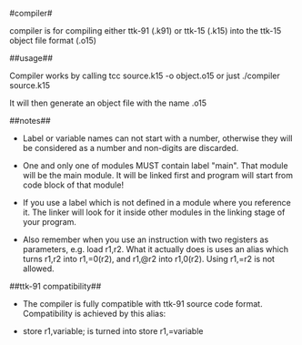#compiler#

compiler is for compiling either ttk-91 (.k91) or ttk-15 (.k15) into
the ttk-15 object file format (.o15)

##usage##

Compiler works by calling tcc source.k15 -o object.o15
or just ./compiler source.k15

It will then generate an object file with the name <source file>.o15

##notes##

 * Label or variable names can not start with a number, otherwise
they will be considered as a number and non-digits are discarded.

 * One and only one of modules MUST contain label "main". That module
will be the main module.
It will be linked first and program will start from code block of that module!

 * If you use a label which is not defined in a module where you reference it.
The linker will look for it inside other modules in the linking stage of your program.

 * Also remember when you use an instruction with two registers as
parameters, e.g. load r1,r2. What it actually does is uses an alias
which turns r1,r2 into r1,=0(r2), and r1,@r2 into r1,0(r2).
Using r1,=r2 is not allowed.

##ttk-91 compatibility##

 * The compiler is fully compatible with ttk-91 source code format.
 Compatibility is achieved by this alias:
 - store r1,variable; is turned into store r1,=variable
